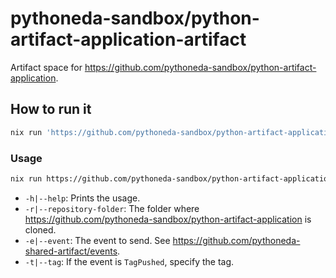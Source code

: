 # pythoneda-sandbox/python-artifact-application-artifact

Artifact space for <https://github.com/pythoneda-sandbox/python-artifact-application>.

## How to run it

``` sh
nix run 'https://github.com/pythoneda-sandbox/python-artifact-application-artifact/[version]?dir=python-artifact-application'
```

### Usage

``` sh
nix run https://github.com/pythoneda-sandbox/python-artifact-application-artifact/[version] [-h|--help] [-r|--repository-folder folder] [-e|--event event] [-t|--tag tag]
```
- `-h|--help`: Prints the usage.
- `-r|--repository-folder`: The folder where <https://github.com/pythoneda-sandbox/python-artifact-application> is cloned.
- `-e|--event`: The event to send. See <https://github.com/pythoneda-shared-artifact/events>.
- `-t|--tag`: If the event is `TagPushed`, specify the tag.

